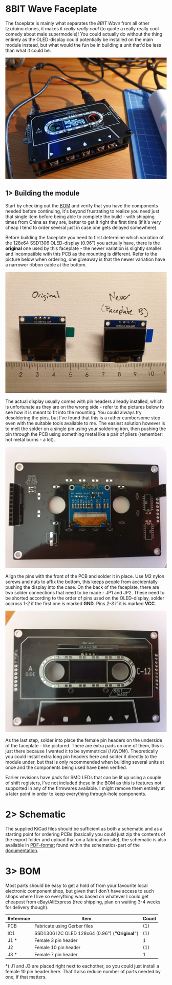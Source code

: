 # 8BIT Wave Faceplate

The faceplate is mainly what separates the *8BIT Wave* from all other tzxduino clones, it makes it *really really cool* (to quote a really really cool comedy about male supermodels)! You could actually do without the thing entirely as the OLED-display could potentially be installed on the main module instead, but what would the fun be in building a unit that'd be less than what it could be.

![Faceplate](https://github.com/tebl/8BIT-Wave/raw/master/gallery/build_faceplate_001.jpg)

## 1> Building the module

Start by checking out the [BOM](#3-bom) and verify that you have the components needed before continuing, it's beyond frustrating to realize you need just that single item before being able to complete the build - with shipping times from China as they are, better to get it right the first time (if it's very cheap I tend to order several just in case one gets delayed somewhere).

Before building the faceplate you need to first determine which variation of the 128x64 SSD1306 OLED-display (0.96") you actually have, there is the **original** one used by this faceplate - the newer variation is slightly smaller and incompatible with this PCB as the mounting is different. Refer to the picture below when ordering, one giveaway is that the newer variation have a narrower ribbon cable at the bottom.

![OLED-display variations](https://github.com/tebl/8BIT-Wave/raw/master/gallery/build_faceplate_displays.jpg)

The actual display usually comes with pin headers already installed, which is unfortunate as they are on the wrong side - refer to the pictures below to see how it is meant to fit into the mounting. You could always try desoldering the pins, but I've found that this is a rather cumbersome step - even with the suitable tools available to me. The easiest solution however is to melt the solder on a single pin using your soldering iron, then pushing the pin through the PCB using something metal like a pair of pliers (remember: hot metal burns - a lot).

![Faceplate](https://github.com/tebl/8BIT-Wave/raw/master/gallery/build_faceplate_002.jpg)

Align the pins with the front of the PCB and solder it in place. Use M2 nylon screws and nuts to affix the bottom, this keeps people from accidentally pushing the display into the case. On the back of the faceplate, there are two solder connections that need to be made - JP1 and JP2. These need to be shorted according to the order of pins used on the OLED-display, solder accross *1-2* if the first one is marked **GND**. Pins *2-3* if it is marked **VCC**.

![Faceplate](https://github.com/tebl/8BIT-Wave/raw/master/gallery/build_faceplate_003.jpg)

As the last step, solder into place the female pin headers on the underside of the faceplate - like pictured. There are extra pads on one of them, this is just there because I wanted it to be symmetrical (*I KNOW*). Theoretically you could install extra long pin headers here and solder it directly to the module under, but that is only recommended when building several units at once and the components being used have been verified.

Earlier revisions have pads for SMD LEDs that can be lit up using a couple of shift registers, I've not included these in the BOM as this is features not supported in any of the firmwares available. I might remove them entirely at a later point in order to keep everything through-hole components.

# 2> Schematic
The supplied KiCad files should be sufficient as both a schematic and as a  starting point for ordering PCBs (basically you could just zip the contents of the export folder and upload that on a fabrication site), the schematic is also available in [PDF-format](https://github.com/tebl/8BIT-Wave/tree/master/documentation/schematic) found within the schematics-part of the [documentation](https://github.com/tebl/8BIT-Wave/tree/master/documentation).

# 3> BOM
Most parts should be easy to get a hold of from your favourite local electronic component shop, but given that I don't have access to such shops where I live so everything was based on whatever I could get cheapest from eBay/AliExpress (free shipping, plan on waiting 3-4 weeks for delivery though).

| Reference    | Item                                                 | Count |
| ------------ | ---------------------------------------------------- | ----- |
| PCB          | Fabricate using Gerber files                         |    (1)|
| IC1          | SSD1306 I2C OLED 128x64 (0.96") (**"Original"**)     |    (1)|
| J1 *         | Female 3 pin header                                  |     1 |
| J2           | Female 10 pin header                                 |    (1)|
| J3 *         | Female 7 pin header                                  |     1 |

*) J1 and J3 are placed right next to eachother, so you could just install a female 10 pin header here. That'll also reduce number of parts needed by one, if that matters.
